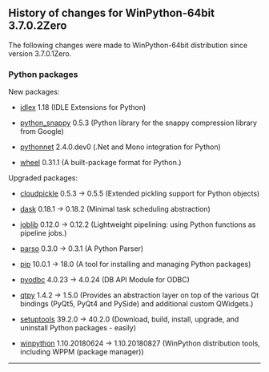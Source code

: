 ﻿## History of changes for WinPython-64bit 3.7.0.2Zero

The following changes were made to WinPython-64bit distribution since version 3.7.0.1Zero.

### Python packages

New packages:

  * [idlex](https://pypi.org/project/idlex) 1.18 (IDLE Extensions for Python)
  * [python_snappy](https://pypi.org/project/python_snappy) 0.5.3 (Python library for the snappy compression library from Google)
  * [pythonnet](https://pypi.org/project/pythonnet) 2.4.0.dev0 (.Net and Mono integration for Python)
  * [wheel](https://pypi.org/project/wheel) 0.31.1 (A built-package format for Python.)

Upgraded packages:

  * [cloudpickle](https://pypi.org/project/cloudpickle) 0.5.3 → 0.5.5 (Extended pickling support for Python objects)
  * [dask](https://pypi.org/project/dask) 0.18.1 → 0.18.2 (Minimal task scheduling abstraction)
  * [joblib](https://pypi.org/project/joblib) 0.12.0 → 0.12.2 (Lightweight pipelining: using Python functions as pipeline jobs.)
  * [parso](https://pypi.org/project/parso) 0.3.0 → 0.3.1 (A Python Parser)
  * [pip](https://pypi.org/project/pip) 10.0.1 → 18.0 (A tool for installing and managing Python packages)
  * [pyodbc](https://pypi.org/project/pyodbc) 4.0.23 → 4.0.24 (DB API Module for ODBC)
  * [qtpy](https://pypi.org/project/qtpy) 1.4.2 → 1.5.0 (Provides an abstraction layer on top of the various Qt bindings (PyQt5, PyQt4 and PySide) and additional custom QWidgets.)
  * [setuptools](https://pypi.org/project/setuptools) 39.2.0 → 40.2.0 (Download, build, install, upgrade, and uninstall Python packages - easily)
  * [winpython](http://winpython.github.io/) 1.10.20180624 → 1.10.20180827 (WinPython distribution tools, including WPPM (package manager))

* * *
